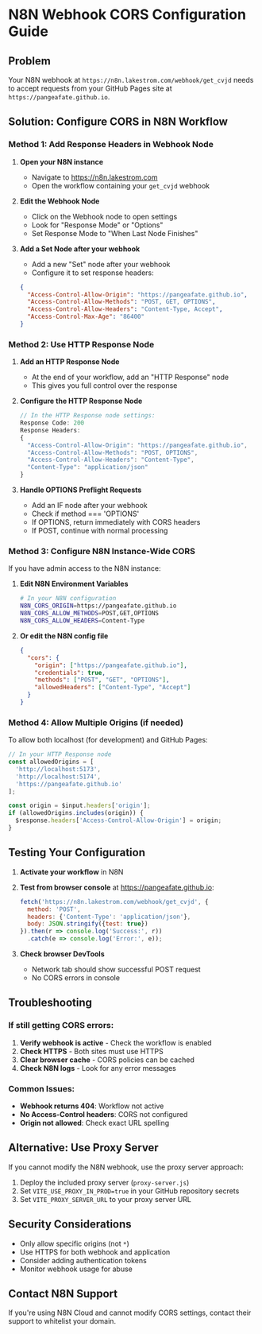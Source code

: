 # N8N Webhook CORS Configuration Guide

## Problem
Your N8N webhook at `https://n8n.lakestrom.com/webhook/get_cvjd` needs to accept requests from your GitHub Pages site at `https://pangeafate.github.io`.

## Solution: Configure CORS in N8N Workflow

### Method 1: Add Response Headers in Webhook Node

1. **Open your N8N instance**
   - Navigate to https://n8n.lakestrom.com
   - Open the workflow containing your `get_cvjd` webhook

2. **Edit the Webhook Node**
   - Click on the Webhook node to open settings
   - Look for "Response Mode" or "Options"
   - Set Response Mode to "When Last Node Finishes"

3. **Add a Set Node after your webhook**
   - Add a new "Set" node after your webhook
   - Configure it to set response headers:
   ```json
   {
     "Access-Control-Allow-Origin": "https://pangeafate.github.io",
     "Access-Control-Allow-Methods": "POST, GET, OPTIONS",
     "Access-Control-Allow-Headers": "Content-Type, Accept",
     "Access-Control-Max-Age": "86400"
   }
   ```

### Method 2: Use HTTP Response Node

1. **Add an HTTP Response Node**
   - At the end of your workflow, add an "HTTP Response" node
   - This gives you full control over the response

2. **Configure the HTTP Response Node**
   ```javascript
   // In the HTTP Response node settings:
   Response Code: 200
   Response Headers:
   {
     "Access-Control-Allow-Origin": "https://pangeafate.github.io",
     "Access-Control-Allow-Methods": "POST, OPTIONS",
     "Access-Control-Allow-Headers": "Content-Type",
     "Content-Type": "application/json"
   }
   ```

3. **Handle OPTIONS Preflight Requests**
   - Add an IF node after your webhook
   - Check if method === 'OPTIONS'
   - If OPTIONS, return immediately with CORS headers
   - If POST, continue with normal processing

### Method 3: Configure N8N Instance-Wide CORS

If you have admin access to the N8N instance:

1. **Edit N8N Environment Variables**
   ```bash
   # In your N8N configuration
   N8N_CORS_ORIGIN=https://pangeafate.github.io
   N8N_CORS_ALLOW_METHODS=POST,GET,OPTIONS
   N8N_CORS_ALLOW_HEADERS=Content-Type
   ```

2. **Or edit the N8N config file**
   ```json
   {
     "cors": {
       "origin": ["https://pangeafate.github.io"],
       "credentials": true,
       "methods": ["POST", "GET", "OPTIONS"],
       "allowedHeaders": ["Content-Type", "Accept"]
     }
   }
   ```

### Method 4: Allow Multiple Origins (if needed)

To allow both localhost (for development) and GitHub Pages:

```javascript
// In your HTTP Response node
const allowedOrigins = [
  'http://localhost:5173',
  'http://localhost:5174', 
  'https://pangeafate.github.io'
];

const origin = $input.headers['origin'];
if (allowedOrigins.includes(origin)) {
  $response.headers['Access-Control-Allow-Origin'] = origin;
}
```

## Testing Your Configuration

1. **Activate your workflow** in N8N
2. **Test from browser console** at https://pangeafate.github.io:
   ```javascript
   fetch('https://n8n.lakestrom.com/webhook/get_cvjd', {
     method: 'POST',
     headers: {'Content-Type': 'application/json'},
     body: JSON.stringify({test: true})
   }).then(r => console.log('Success:', r))
     .catch(e => console.log('Error:', e));
   ```

3. **Check browser DevTools**
   - Network tab should show successful POST request
   - No CORS errors in console

## Troubleshooting

### If still getting CORS errors:

1. **Verify webhook is active** - Check the workflow is enabled
2. **Check HTTPS** - Both sites must use HTTPS
3. **Clear browser cache** - CORS policies can be cached
4. **Check N8N logs** - Look for any error messages

### Common Issues:

- **Webhook returns 404**: Workflow not active
- **No Access-Control headers**: CORS not configured
- **Origin not allowed**: Check exact URL spelling

## Alternative: Use Proxy Server

If you cannot modify the N8N webhook, use the proxy server approach:

1. Deploy the included proxy server (`proxy-server.js`)
2. Set `VITE_USE_PROXY_IN_PROD=true` in your GitHub repository secrets
3. Set `VITE_PROXY_SERVER_URL` to your proxy server URL

## Security Considerations

- Only allow specific origins (not `*`)
- Use HTTPS for both webhook and application
- Consider adding authentication tokens
- Monitor webhook usage for abuse

## Contact N8N Support

If you're using N8N Cloud and cannot modify CORS settings, contact their support to whitelist your domain.